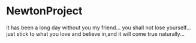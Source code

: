 # NewtonProject
it has been a long day without you my friend...
you shall not lose yourself...
just stick to what you love and believe in,and it will come true naturally...

